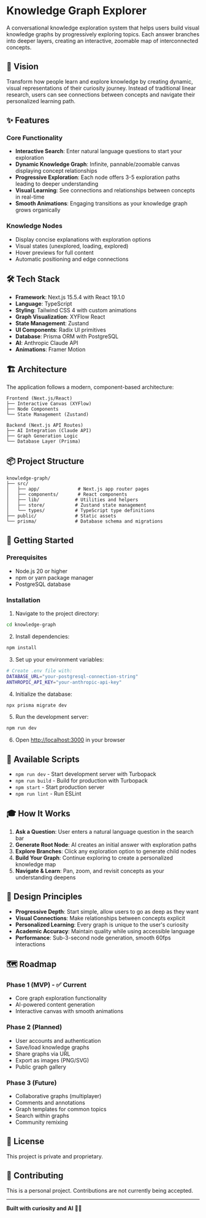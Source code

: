 # Knowledge Graph Explorer

A conversational knowledge exploration system that helps users build visual knowledge graphs by progressively exploring topics. Each answer branches into deeper layers, creating an interactive, zoomable map of interconnected concepts.

## 🎯 Vision

Transform how people learn and explore knowledge by creating dynamic, visual representations of their curiosity journey. Instead of traditional linear research, users can see connections between concepts and navigate their personalized learning path.

## ✨ Features

### Core Functionality
- **Interactive Search**: Enter natural language questions to start your exploration
- **Dynamic Knowledge Graph**: Infinite, pannable/zoomable canvas displaying concept relationships
- **Progressive Exploration**: Each node offers 3-5 exploration paths leading to deeper understanding
- **Visual Learning**: See connections and relationships between concepts in real-time
- **Smooth Animations**: Engaging transitions as your knowledge graph grows organically

### Knowledge Nodes
- Display concise explanations with exploration options
- Visual states (unexplored, loading, explored)
- Hover previews for full content
- Automatic positioning and edge connections

## 🛠️ Tech Stack

- **Framework**: Next.js 15.5.4 with React 19.1.0
- **Language**: TypeScript
- **Styling**: Tailwind CSS 4 with custom animations
- **Graph Visualization**: XYFlow React
- **State Management**: Zustand
- **UI Components**: Radix UI primitives
- **Database**: Prisma ORM with PostgreSQL
- **AI**: Anthropic Claude API
- **Animations**: Framer Motion

## 🏗️ Architecture

The application follows a modern, component-based architecture:

```
Frontend (Next.js/React)
├── Interactive Canvas (XYFlow)
├── Node Components
└── State Management (Zustand)

Backend (Next.js API Routes)
├── AI Integration (Claude API)
├── Graph Generation Logic
└── Database Layer (Prisma)
```

## 📦 Project Structure

```
knowledge-graph/
├── src/
│   ├── app/              # Next.js app router pages
│   ├── components/       # React components
│   ├── lib/             # Utilities and helpers
│   ├── store/           # Zustand state management
│   └── types/           # TypeScript type definitions
├── public/              # Static assets
└── prisma/              # Database schema and migrations
```

## 🚀 Getting Started

### Prerequisites
- Node.js 20 or higher
- npm or yarn package manager
- PostgreSQL database

### Installation

1. Navigate to the project directory:
```bash
cd knowledge-graph
```

2. Install dependencies:
```bash
npm install
```

3. Set up your environment variables:
```bash
# Create .env file with:
DATABASE_URL="your-postgresql-connection-string"
ANTHROPIC_API_KEY="your-anthropic-api-key"
```

4. Initialize the database:
```bash
npx prisma migrate dev
```

5. Run the development server:
```bash
npm run dev
```

6. Open [http://localhost:3000](http://localhost:3000) in your browser

## 📝 Available Scripts

- `npm run dev` - Start development server with Turbopack
- `npm run build` - Build for production with Turbopack
- `npm start` - Start production server
- `npm run lint` - Run ESLint

## 🎓 How It Works

1. **Ask a Question**: User enters a natural language question in the search bar
2. **Generate Root Node**: AI creates an initial answer with exploration paths
3. **Explore Branches**: Click any exploration option to generate child nodes
4. **Build Your Graph**: Continue exploring to create a personalized knowledge map
5. **Navigate & Learn**: Pan, zoom, and revisit concepts as your understanding deepens

## 🎨 Design Principles

- **Progressive Depth**: Start simple, allow users to go as deep as they want
- **Visual Connections**: Make relationships between concepts explicit
- **Personalized Learning**: Every graph is unique to the user's curiosity
- **Academic Accuracy**: Maintain quality while using accessible language
- **Performance**: Sub-3-second node generation, smooth 60fps interactions

## 🗺️ Roadmap

### Phase 1 (MVP) - ✅ Current
- Core graph exploration functionality
- AI-powered content generation
- Interactive canvas with smooth animations

### Phase 2 (Planned)
- User accounts and authentication
- Save/load knowledge graphs
- Share graphs via URL
- Export as images (PNG/SVG)
- Public graph gallery

### Phase 3 (Future)
- Collaborative graphs (multiplayer)
- Comments and annotations
- Graph templates for common topics
- Search within graphs
- Community remixing

## 📄 License

This project is private and proprietary.

## 🤝 Contributing

This is a personal project. Contributions are not currently being accepted.

---

**Built with curiosity and AI** 🧠✨
